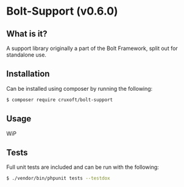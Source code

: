 # Bolt-Support (v0.6.0)

## What is it?

A support library originally a part of the Bolt Framework, split out for standalone use.

## Installation

Can be installed using composer by running the following:

```sh
$ composer require cruxoft/bolt-support
```

## Usage

WiP

## Tests

Full unit tests are included and can be run with the following:

```sh
$ ./vendor/bin/phpunit tests --testdox
```
